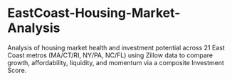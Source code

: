 # EastCoast-Housing-Market-Analysis
Analysis of housing market health and investment potential across 21 East Coast metros (MA/CT/RI, NY/PA, NC/FL) using Zillow data to compare growth, affordability, liquidity, and momentum via a composite Investment Score.
